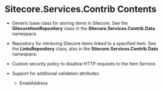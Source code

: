 # Sitecore.Services.Contrib Contents

* Generic base class for storing items in Sitecore. See the **SitecoreItemRepository** class in the **Sitecore.Services.Contrib.Data** namespace.

* Repository for retrieving Sitecore items linked to a specified item. See the **LinksRepository** class, also in the **Sitecore.Services.Contrib.Data** namespace.

* Custom security policy to disallow HTTP requests to the Item Service.

* Support for additional validation attributes

	* EmailAddress

